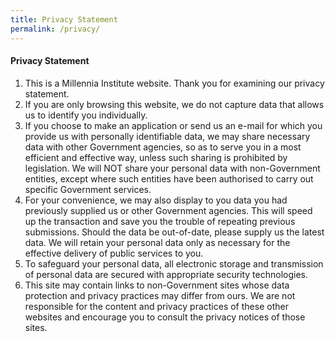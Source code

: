 ```yaml
---
title: Privacy Statement
permalink: /privacy/
---
```

<h4><strong>Privacy Statement</strong></h4>

<ol>
<li>This is a Millennia Institute website. Thank you for examining our privacy statement.  
</li>
<li>
If you are only browsing this website, we do not capture data that allows us to identify you individually.  
</li>
<li>
If you choose to make an application or send us an e-mail for which you provide us with personally identifiable data, we may share necessary data with other Government agencies, so as to serve you in a most efficient and effective way, unless such sharing is prohibited by legislation. We will NOT share your personal data with non-Government entities, except where such entities have been authorised to carry out specific Government services.  
</li>
<li>
For your convenience, we may also display to you data you had previously supplied us or other Government agencies. This will speed up the transaction and save you the trouble of repeating previous submissions. Should the data be out-of-date, please supply us the latest data. We will retain your personal data only as necessary for the effective delivery of public services to you.  
</li>
<li>
To safeguard your personal data, all electronic storage and transmission of personal data are secured with appropriate security technologies.  
</li>
<li>
This site may contain links to non-Government sites whose data protection and privacy practices may differ from ours. We are not responsible for the content and privacy practices of these other websites and encourage you to consult the privacy notices of those sites.
</li>
</ol>